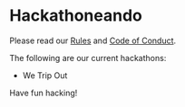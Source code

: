 # Hackathoneando

Please read our [Rules](https://github.com/jhonatan247/hackathoneando/blob/master/Rules.md) and [Code of Conduct](https://github.com/jhonatan247/hackathoneando/blob/master/Code%20of%20Conduct.md).

The following are our current hackathons:
- We Trip Out

Have fun hacking!
